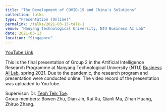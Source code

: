 ```yaml
---
title: "The Development of COVID-19 and China's Solutions"
collection: talks
type: "Presentation (Online)"
permalink: /talks/2021-03-13-talk-1
venue: "Nanyang Technological University, NTU Business AI Lab"
date: 2021-03-13
location: "Singapore"
---
```

<a href="https://www.youtube.com/watch?v=p9Y5qDjruN8&t=29s" target="_blank">YouTube Link</a>

This is the final presentation of Group 2 in the Artificial Intelligence Research Programme at Nanyang Technological University (NTU) <a href="https://www.ntu.edu.sg/imarc/business-ai-lab#Content_C017_Col00" target=_blank>Business AI Lab</a>, spring 2021. 
Due to the pandemic, the research program and presentation were conducted online. The video record of the presentation was uploaded to YouTube.

Supervisor: Dr. <a href="https://dr.ntu.edu.sg/cris/rp/rp00631" target="_blank">Teoh Teik Toe</a>.\
Group members: Bowen Zhu, Dian Jin, Rui Xu, Qianli Ma, Zihan Huang, Zhiruo Zhang.